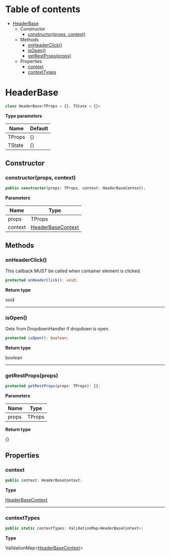 # Table of contents

* [HeaderBase][ClassDeclaration-1]
    * Constructor
        * [constructor(props, context)][Constructor-1]
    * Methods
        * [onHeaderClick()][MethodDeclaration-14]
        * [isOpen()][MethodDeclaration-15]
        * [getRestProps(props)][MethodDeclaration-16]
    * Properties
        * [context][PropertyDeclaration-3]
        * [contextTypes][PropertyDeclaration-4]

# HeaderBase

```typescript
class HeaderBase<TProps = {}, TState = {}>
```

**Type parameters**

| Name   | Default |
| ------ | ------- |
| TProps | {}      |
| TState | {}      |
## Constructor

### constructor(props, context)

```typescript
public constructor(props: TProps, context: HeaderBaseContext);
```

**Parameters**

| Name    | Type                                        |
| ------- | ------------------------------------------- |
| props   | TProps                                      |
| context | [HeaderBaseContext][InterfaceDeclaration-3] |

## Methods

### onHeaderClick()

This callback MUST be called when container element is clicked.

```typescript
protected onHeaderClick(): void;
```

**Return type**

void

----------

### isOpen()

Gets from DropdownHandler if dropdown is open.

```typescript
protected isOpen(): boolean;
```

**Return type**

boolean

----------

### getRestProps(props)

```typescript
protected getRestProps(props: TProps): {};
```

**Parameters**

| Name  | Type   |
| ----- | ------ |
| props | TProps |

**Return type**

{}

## Properties

### context

```typescript
public context: HeaderBaseContext;
```

**Type**

[HeaderBaseContext][InterfaceDeclaration-3]

----------

### contextTypes

```typescript
public static contextTypes: ValidationMap<HeaderBaseContext>;
```

**Type**

ValidationMap<[HeaderBaseContext][InterfaceDeclaration-3]>

[ClassDeclaration-1]: headerbase.md#headerbase
[Constructor-1]: headerbase.md#constructorprops-context
[InterfaceDeclaration-3]: ../index.md#headerbasecontext
[MethodDeclaration-14]: headerbase.md#onheaderclick
[MethodDeclaration-15]: headerbase.md#isopen
[MethodDeclaration-16]: headerbase.md#getrestpropsprops
[PropertyDeclaration-3]: headerbase.md#context
[InterfaceDeclaration-3]: ../index.md#headerbasecontext
[PropertyDeclaration-4]: headerbase.md#contexttypes
[InterfaceDeclaration-3]: ../index.md#headerbasecontext